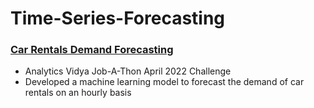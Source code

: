 # Time-Series-Forecasting
### [Car Rentals Demand Forecasting](https://github.com/abdkumar/Time-Series-Forecasting/tree/main/Car%20Demand%20Forecasting)
- Analytics Vidya Job-A-Thon April 2022 Challenge 
- Developed a machine learning model to forecast the demand of car rentals on an hourly basis
